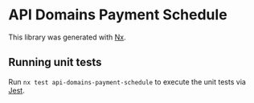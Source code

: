 <!-- gitbook-ignore -->

# API Domains Payment Schedule

This library was generated with [Nx](https://nx.dev).

## Running unit tests

Run `nx test api-domains-payment-schedule` to execute the unit tests via [Jest](https://jestjs.io).
